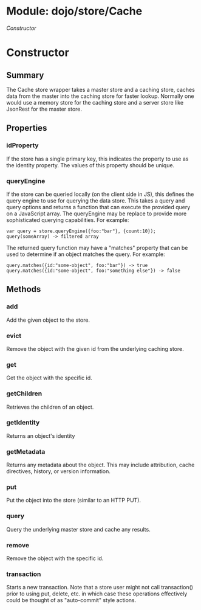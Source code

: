 # Module: dojo/store/Cache

*Constructor*

# Constructor

## Summary

The Cache store wrapper takes a master store and a caching store,
caches data from the master into the caching store for faster
lookup. Normally one would use a memory store for the caching
store and a server store like JsonRest for the master store.
## Properties

### idProperty
If the store has a single primary key, this indicates the property to use as the
identity property. The values of this property should be unique.

### queryEngine
If the store can be queried locally (on the client side in JS), this defines
the query engine to use for querying the data store.
This takes a query and query options and returns a function that can execute
the provided query on a JavaScript array. The queryEngine may be replace to
provide more sophisticated querying capabilities. For example:

    var query = store.queryEngine({foo:"bar"}, {count:10});
    query(someArray) -> filtered array

The returned query function may have a "matches" property that can be
used to determine if an object matches the query. For example:

    query.matches({id:"some-object", foo:"bar"}) -> true
    query.matches({id:"some-object", foo:"something else"}) -> false

## Methods

### add
Add the given object to the store.

### evict
Remove the object with the given id from the underlying caching store.

### get
Get the object with the specific id.

### getChildren
Retrieves the children of an object.

### getIdentity
Returns an object's identity

### getMetadata
Returns any metadata about the object. This may include attribution,
cache directives, history, or version information.

### put
Put the object into the store (similar to an HTTP PUT).

### query
Query the underlying master store and cache any results.

### remove
Remove the object with the specific id.

### transaction
Starts a new transaction.
Note that a store user might not call transaction() prior to using put,
delete, etc. in which case these operations effectively could be thought of
as "auto-commit" style actions.

